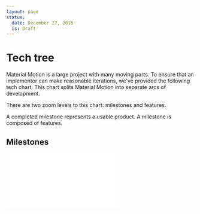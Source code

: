 ```yaml
---
layout: page
status:
  date: December 27, 2016
  is: Draft
---
```


# Tech tree

Material Motion is a large project with many moving parts. To ensure that an implementor can make
reasonable iterations, we've provided the following tech chart. This chart splits Material Motion
into separate arcs of development.

There are two zoom levels to this chart: milestones and features.

A completed milestone represents a usable product. A milestone is composed of features.

## Milestones

<embed id="tech-tree" src="{{ site.url }}/assets/tech-tree-features.svg" type="image/svg+xml" />

<script type="text/javascript" src="{{ site.url }}/js/svg-pan-zoom.min.js"></script>
<script>
$(document).ready(function() {
  svgPanZoom('#tech-tree');
});
</script>
